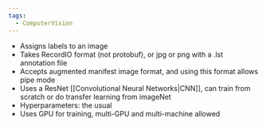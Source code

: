 ```yaml
---
tags:
  - ComputerVision
---
```

- Assigns labels to an image
- Takes RecordIO format (not protobuf), or jpg or png with a .lst annotation file
- Accepts augmented manifest image format, and using this format allows pipe mode
- Uses a ResNet [[Convolutional Neural Networks|CNN]], can train from scratch or do transfer learning from imageNet
- Hyperparameters: the usual
- Uses GPU for training, multi-GPU and multi-machine allowed
